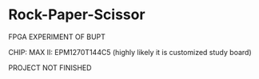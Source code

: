 # Rock-Paper-Scissor

FPGA EXPERIMENT OF BUPT

CHIP: MAX II: EPM1270T144C5
(highly likely it is customized study board)

PROJECT NOT FINISHED

